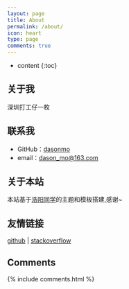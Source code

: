 ```yaml
---
layout: page
title: About
permalink: /about/
icon: heart
type: page
comments: true
---
```


* content
{:toc}

## 关于我

深圳打工仔一枚

## 联系我

* GitHub：[dasonmo](https://github.com/dasonmo)
* email：dason_mo@163.com

## 关于本站

本站基于[浩阳同学](https://github.com/Gaohaoyang/gaohaoyang.github.io)的主题和模板搭建,感谢~

## 友情链接

[github](http://github.com) \| [stackoverflow](http://stackoverflow.com/)

## Comments

{% include comments.html %}

